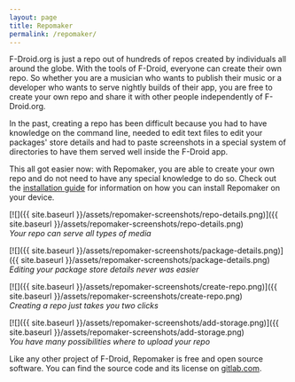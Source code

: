 ```yaml
---
layout: page
title: Repomaker
permalink: /repomaker/
---
```


F-Droid.org is just a repo out of hundreds of repos created by individuals
all around the globe. With the tools of F-Droid, everyone can create their
own repo. So whether you are a musician who wants to publish their music
or a developer who wants to serve nightly builds of their app,
you are free to create your own repo and share it with other people
independently of F-Droid.org.

In the past, creating a repo has been difficult because you had to have
knowledge on the command line, needed to edit text files to edit your
packages' store details and had to paste screenshots in a special system
of directories to have them served well inside the F-Droid app.

This all got easier now: with Repomaker, you are able to create your own
repo and do not need to have any special knowledge to do so.
Check out the
[installation guide](https://gitlab.com/fdroid/repomaker/blob/master/README.md#installation)
for information on how you can install Repomaker on your device.

[![]({{ site.baseurl }}/assets/repomaker-screenshots/repo-details.png)]({{ site.baseurl }}/assets/repomaker-screenshots/repo-details.png)<br/>
*Your repo can serve all types of media*

[![]({{ site.baseurl }}/assets/repomaker-screenshots/package-details.png)]({{ site.baseurl }}/assets/repomaker-screenshots/package-details.png)<br/>
*Editing your package store details never was easier*

[![]({{ site.baseurl }}/assets/repomaker-screenshots/create-repo.png)]({{ site.baseurl }}/assets/repomaker-screenshots/create-repo.png)<br/>
*Creating a repo just takes you two clicks*

[![]({{ site.baseurl }}/assets/repomaker-screenshots/add-storage.png)]({{ site.baseurl }}/assets/repomaker-screenshots/add-storage.png)<br/>
*You have many possibilities where to upload your repo*

Like any other project of F-Droid, Repomaker is free and open source
software. You can find the source code and its license on
[gitlab.com](https://gitlab.com/fdroid/repomaker).
